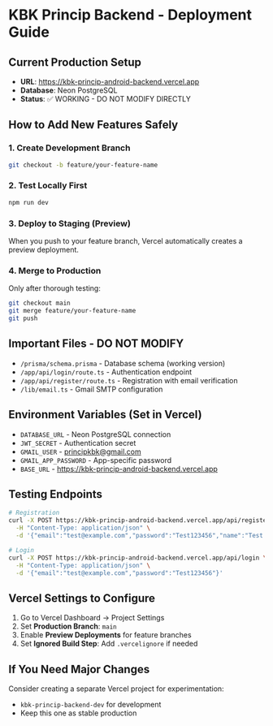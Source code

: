 # KBK Princip Backend - Deployment Guide

## Current Production Setup
- **URL**: https://kbk-princip-android-backend.vercel.app
- **Database**: Neon PostgreSQL
- **Status**: ✅ WORKING - DO NOT MODIFY DIRECTLY

## How to Add New Features Safely

### 1. Create Development Branch
```bash
git checkout -b feature/your-feature-name
```

### 2. Test Locally First
```bash
npm run dev
```

### 3. Deploy to Staging (Preview)
When you push to your feature branch, Vercel automatically creates a preview deployment.

### 4. Merge to Production
Only after thorough testing:
```bash
git checkout main
git merge feature/your-feature-name
git push
```

## Important Files - DO NOT MODIFY
- `/prisma/schema.prisma` - Database schema (working version)
- `/app/api/login/route.ts` - Authentication endpoint
- `/app/api/register/route.ts` - Registration with email verification
- `/lib/email.ts` - Gmail SMTP configuration

## Environment Variables (Set in Vercel)
- `DATABASE_URL` - Neon PostgreSQL connection
- `JWT_SECRET` - Authentication secret
- `GMAIL_USER` - principkbk@gmail.com
- `GMAIL_APP_PASSWORD` - App-specific password
- `BASE_URL` - https://kbk-princip-android-backend.vercel.app

## Testing Endpoints
```bash
# Registration
curl -X POST https://kbk-princip-android-backend.vercel.app/api/register \
  -H "Content-Type: application/json" \
  -d '{"email":"test@example.com","password":"Test123456","name":"Test User"}'

# Login
curl -X POST https://kbk-princip-android-backend.vercel.app/api/login \
  -H "Content-Type: application/json" \
  -d '{"email":"test@example.com","password":"Test123456"}'
```

## Vercel Settings to Configure
1. Go to Vercel Dashboard → Project Settings
2. Set **Production Branch**: `main`
3. Enable **Preview Deployments** for feature branches
4. Set **Ignored Build Step**: Add `.vercelignore` if needed

## If You Need Major Changes
Consider creating a separate Vercel project for experimentation:
- `kbk-princip-backend-dev` for development
- Keep this one as stable production